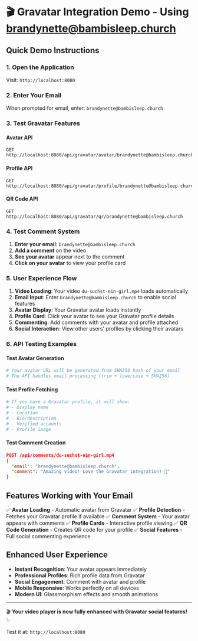 # 🎬 Gravatar Integration Demo - Using <brandynette@bambisleep.church>

## Quick Demo Instructions

### 1. Open the Application

Visit: `http://localhost:8080`

### 2. Enter Your Email

When prompted for email, enter: `brandynette@bambisleep.church`

### 3. Test Gravatar Features

#### Avatar API

```
GET http://localhost:8080/api/gravatar/avatar/brandynette@bambisleep.church
```

#### Profile API

```
GET http://localhost:8080/api/gravatar/profile/brandynette@bambisleep.church
```

#### QR Code API

```
GET http://localhost:8080/api/gravatar/qr/brandynette@bambisleep.church
```

### 4. Test Comment System

1. **Enter your email**: `brandynette@bambisleep.church`
2. **Add a comment** on the video
3. **See your avatar** appear next to the comment
4. **Click on your avatar** to view your profile card

### 5. User Experience Flow

1. **Video Loading**: Your video `du-suchst-ein-girl.mp4` loads automatically
2. **Email Input**: Enter `brandynette@bambisleep.church` to enable social features
3. **Avatar Display**: Your Gravatar avatar loads instantly
4. **Profile Card**: Click your avatar to see your Gravatar profile details
5. **Commenting**: Add comments with your avatar and profile attached
6. **Social Interaction**: View other users' profiles by clicking their avatars

### 6. API Testing Examples

#### Test Avatar Generation

```bash
# Your avatar URL will be generated from SHA256 hash of your email
# The API handles email processing (trim + lowercase + SHA256)
```

#### Test Profile Fetching

```bash
# If you have a Gravatar profile, it will show:
# - Display name
# - Location
# - Bio/description
# - Verified accounts
# - Profile image
```

#### Test Comment Creation

```json
POST /api/comments/du-suchst-ein-girl.mp4
{
  "email": "brandynette@bambisleep.church",
  "comment": "Amazing video! Love the Gravatar integration! 💖"
}
```

## Features Working with Your Email

✅ **Avatar Loading** - Automatic avatar from Gravatar
✅ **Profile Detection** - Fetches your Gravatar profile if available
✅ **Comment System** - Your avatar appears with comments
✅ **Profile Cards** - Interactive profile viewing
✅ **QR Code Generation** - Creates QR code for your profile
✅ **Social Features** - Full social commenting experience

## Enhanced User Experience

- **Instant Recognition**: Your avatar appears immediately
- **Professional Profiles**: Rich profile data from Gravatar
- **Social Engagement**: Comment with avatar and profile
- **Mobile Responsive**: Works perfectly on all devices
- **Modern UI**: Glassmorphism effects and smooth animations

---

🎬 **Your video player is now fully enhanced with Gravatar social features!** ✨

Test it at: `http://localhost:8080`

